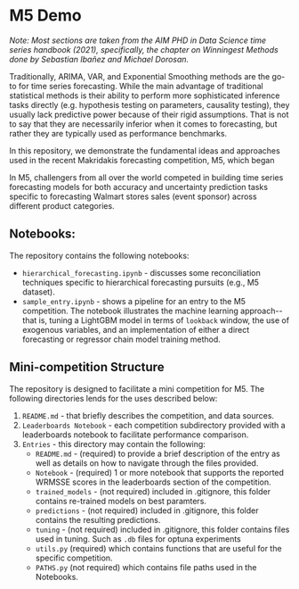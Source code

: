 # M5 Demo

*Note: Most sections are taken from the AIM PHD in Data Science time series handbook (2021), specifically, the chapter on Winningest Methods done by Sebastian Ibañez and Michael Dorosan.*

Traditionally, ARIMA, VAR, and Exponential Smoothing methods are the go-to for time series forecasting. While the main advantage of traditional statistical methods is their ability to perform more sophisticated inference tasks directly (e.g. hypothesis testing on parameters, causality testing), they usually lack predictive power because of their rigid assumptions. That is not to say that they are necessarily inferior when it comes to forecasting, but rather they are typically used as performance benchmarks.

In this repository, we demonstrate the fundamental ideas and approaches used in the  recent Makridakis forecasting competition, M5, which began  

In M5, challengers from all over the world competed in building time series forecasting models for both accuracy and uncertainty prediction tasks specific to forecasting Walmart stores sales (event sponsor) across different product categories.



## Notebooks:

The repository contains the following notebooks:

* `hierarchical_forecasting.ipynb` - discusses some reconciliation techniques specific to hierarchical forecasting pursuits (e.g., M5 dataset).
* `sample_entry.ipynb` - shows a pipeline for an entry to the M5 competition. The notebook illustrates the machine learning approach--that is, tuning a LightGBM model in terms of `lookback` window, the use of exogenous variables, and an implementation of either a direct forecasting or regressor chain model training method.


## Mini-competition Structure

The repository is designed to facilitate a mini competition for M5. The following directories lends for the uses described below:

1. `README.md` - that briefly describes the competition, and data sources.
2. `Leaderboards Notebook` - each competition subdirectory provided with a leaderboards notebook to facilitate performance comparison.
2. `Entries` - this directory may contain the following:
    * `README.md` - (required) to provide a brief description of the entry as well as details on how to navigate through the files provided.
    * `Notebook` - (required) 1 or more notebook that supports the reported WRMSSE scores in the leaderboards section of the competition.
    * `trained_models` - (not required) included in .gitignore, this folder contains re-trained models on best paramters.
    * `predictions` - (not required) included in .gitignore, this folder contains the resulting predictions. 
    * `tuning` - (not required) included in .gitignore, this folder contains files used in tuning. Such as `.db` files for optuna experiments
    * `utils.py` (required) which contains functions that are useful for the specific competition.
    * `PATHS.py` (not required) which contains file paths used in the Notebooks.